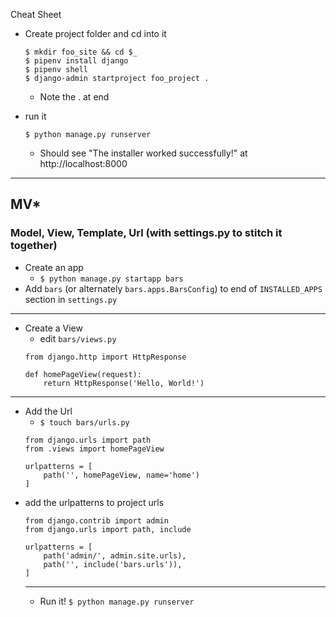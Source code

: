 Cheat Sheet

- Create project folder and cd into it
    ```
    $ mkdir foo_site && cd $_
    $ pipenv install django
    $ pipenv shell
    $ django-admin startproject foo_project .
    ```
    - Note the . at end

- run it
    ```
    $ python manage.py runserver
    ```
    - Should see "The installer worked successfully!" at http://localhost:8000
    
---

## MV*
### Model, View, Template, Url (with settings.py to stitch it together)

- Create an app
    - `$ python manage.py startapp bars`
- Add `bars` (or alternately `bars.apps.BarsConfig`) to end of `INSTALLED_APPS` section in `settings.py`

---

- Create a View
    - edit `bars/views.py`
    ```
    from django.http import HttpResponse

    def homePageView(request):
        return HttpResponse('Hello, World!')
    ```
---
- Add the Url
    - `$ touch bars/urls.py`
    ```
    from django.urls import path
    from .views import homePageView

    urlpatterns = [
        path('', homePageView, name='home')
    ]
    ```
- add the urlpatterns to project urls
    ```
    from django.contrib import admin
    from django.urls import path, include

    urlpatterns = [
        path('admin/', admin.site.urls),
        path('', include('bars.urls')),
    ]
    ```
    ---
    - Run it!
    `$ python manage.py runserver`